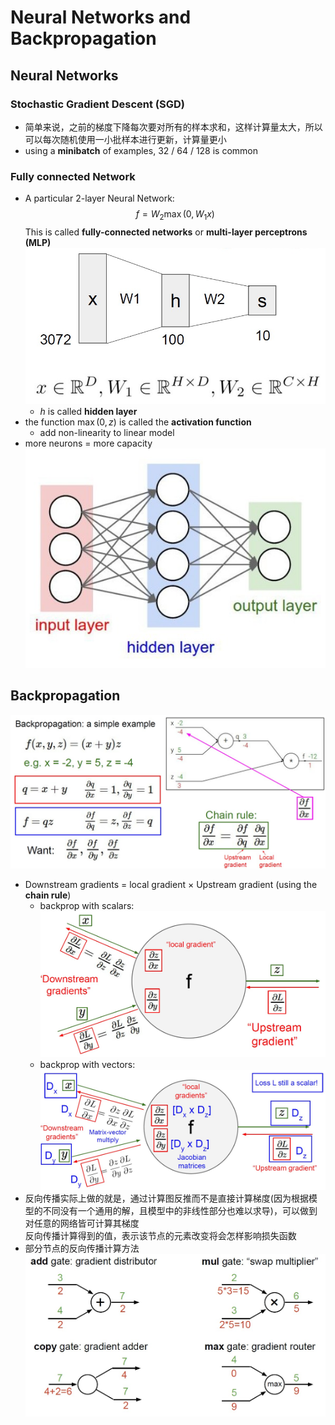 # Neural Networks and Backpropagation

## Neural Networks

### Stochastic Gradient Descent (SGD)

- 简单来说，之前的梯度下降每次要对所有的样本求和，这样计算量太大，所以可以每次随机使用一小批样本进行更新，计算量更小
- using a **minibatch** of examples, 32 / 64 / 128 is common

### Fully connected Network

- A particular 2-layer Neural Network:
  $$
    f = W_2 \max(0,W_1 x)
  $$
  This is called **fully-connected networks** or **multi-layer perceptrons (MLP)**
![img1](img/9-1.jpg)
  - $h$ is called **hidden layer**
- the function $\max(0,z)$ is called the **activation function**
  - add non-linearity to linear model
- more neurons = more capacity
![img2](img/9-2.jpg)

## Backpropagation

![img3](img/9-3.jpg)

- Downstream gradients = local gradient $\times$ Upstream gradient (using the **chain rule**)
  - backprop with scalars:
![img4](img/9-4.jpg)
  - backprop with vectors:
![img5](img/9-5.jpg)
- 反向传播实际上做的就是，通过计算图反推而不是直接计算梯度(因为根据模型的不同没有一个通用的解，且模型中的非线性部分也难以求导)，可以做到对任意的网络皆可计算其梯度  
  反向传播计算得到的值，表示该节点的元素改变将会怎样影响损失函数
- 部分节点的反向传播计算方法
![img6](img/9-6.jpg)
